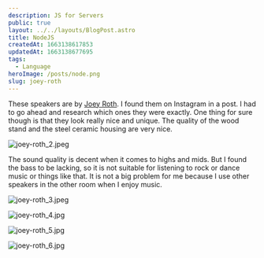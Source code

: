 ```yaml
---
description: JS for Servers
public: true
layout: ../../layouts/BlogPost.astro
title: NodeJS
createdAt: 1663138617853
updatedAt: 1663138677695
tags:
  - Language
heroImage: /posts/node.png
slug: joey-roth
---
```



These speakers are by [Joey Roth](https://joeyrothaudio.com/). I found them on Instagram in a post. I had to go ahead and research which ones they were exactly. One thing for sure though is that they look really nice and unique. The quality of the wood stand and the steel ceramic housing are very nice.

![joey-roth_2.jpeg](/posts/joey-roth_joey-roth-2-jpeg.jpg)

The sound quality is decent when it comes to highs and mids. But I found the bass to be lacking, so it is not suitable for listening to rock or dance music or things like that. It is not a big problem for me because I use other speakers in the other room when I enjoy music. 

![joey-roth_3.jpeg](/posts/joey-roth_joey-roth-3-jpeg.jpg)

![joey-roth_4.jpg](/posts/joey-roth_joey-roth-4-jpg.jpg)

![joey-roth_5.jpg](/posts/joey-roth_joey-roth-5-jpg.jpg)

![joey-roth_6.jpg](/posts/joey-roth_joey-roth-6-jpg.jpg)

